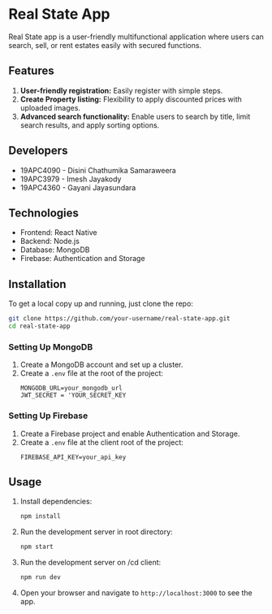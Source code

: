# Real State App

Real State app is a user-friendly multifunctional application where users can search, sell, or rent estates easily with secured functions.

## Features

1. **User-friendly registration:** Easily register with simple steps.
2. **Create Property listing:** Flexibility to apply discounted prices with uploaded images.
3. **Advanced search functionality:** Enable users to search by title, limit search results, and apply sorting options.

## Developers

- 19APC4090 - Disini Chathumika Samaraweera
- 19APC3979 - Imesh Jayakody
- 19APC4360 - Gayani Jayasundara

## Technologies

- Frontend: React Native
- Backend: Node.js
- Database: MongoDB
- Firebase: Authentication and Storage

## Installation

To get a local copy up and running, just clone the repo:

```bash
git clone https://github.com/your-username/real-state-app.git
cd real-state-app
```

### Setting Up MongoDB

1. Create a MongoDB account and set up a cluster.
2. Create a `.env` file at the root of the project:
   ```plaintext
   MONGODB_URL=your_mongodb_url
   JWT_SECRET = 'YOUR_SECRET_KEY
   ```

### Setting Up Firebase

1. Create a Firebase project and enable Authentication and Storage.
2. Create a `.env` file at the client root of the project:
   ```plaintext
   FIREBASE_API_KEY=your_api_key
   ```

## Usage

1. Install dependencies:
   ```bash
   npm install
   ```
2. Run the development server in root directory:
   ```bash
   npm start
   ```

3. Run the development server on /cd client:
   ```bash
   npm run dev
   ```

4. Open your browser and navigate to `http://localhost:3000` to see the app.

